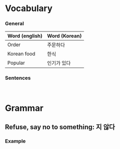 # Vocabulary

### General

| Word (english) | Word (Korean) |
| -------------- | ------------- |
| Order          | 주문하다      |
| Korean food    | 한식          |
| Popular        | 인기가 있다   |

### Sentences

<br />

# Grammar

## Refuse, say no to something: **지 않다**

### Example
